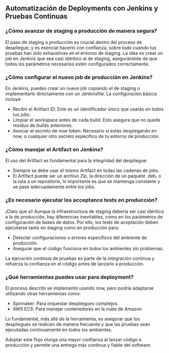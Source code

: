 <h2 align="left"> Automatización de Deployments con Jenkins y Pruebas Continuas </h2>

<h3 align="left"> ¿Cómo avanzar de staging a producción de manera segura? </h3>

<p align="left"> El paso de staging a producción es crucial dentro del proceso de despliegue, y es esencial hacerlo con confianza, sobre todo cuando tus pruebas han sido exhaustivas en el entorno de staging. La idea es crear un job en Jenkins que sea casi idéntico al de staging, asegurándote de que todos los parámetros necesarios estén configurados correctamente. </p>

<h3 align="left"> ¿Cómo configurar el nuevo job de producción en Jenkins? </h3>

<p align="left"> En Jenkins, puedes crear un nuevo job copiando el de staging o implementarlo directamente con un Jenkinsfile. La configuración básica incluye:

* Recibir el Artifact ID: Este es un identificador único que usarás en todos tus jobs.
* Limpiar el workspace antes de cada build: Esto asegura que no quede residuo de builds anteriores.
* Asociar el secreto de now token: Necesario si estás desplegando en now, o cualquier otro secreto específico de tu entorno de producción. </p>

<h3 align="left"> ¿Cómo manejar el Artifact en Jenkins? </h3>

<p align="left"> El uso del Artifact es fundamental para la integridad del despliegue:

* Siempre se debe usar el mismo Artifact en todas las cadenas de jobs.
* El Artifact puede ser un archivo Zip, la dirección de un paquete .deb, o la ruta a un repositorio, lo importante es que se mantenga constante y se pase adecuadamente entre los jobs. </p>

<h3 align="left"> ¿Es necesario ejecutar los acceptance tests en producción? </h3>

<p align="left"> ¡Claro que sí! Aunque la infraestructura de staging debería ser casi idéntica a la de producción, hay diferencias inevitables, como en los parámetros de configuración de bases de datos. Por ello, los tests de aceptación deben ejecutarse tanto en staging como en producción para:

* Detectar configuraciones o errores específicos del ambiente de producción.
* Asegurar que el código funciona en todos los ambientes sin problemas.

La ejecución continua de pruebas es parte de la integración continua y refuerza la confianza en el código antes de lanzarlo a producción.</p>

<h3 align="left"> ¿Qué herramientas puedes usar para deployment? </h3>

<p align="left"> El proceso descrito se implementó usando now, pero podría adaptarse utilizando otras herramientas como:

* Spinnaker: Para orquestar despliegues complejos.
* AWS ECS: Para manejar contenedores en la nube de Amazon.

Lo fundamental, más allá de la herramienta, es asegurar que los despliegues se realicen de manera frecuente y que las pruebas sean ejecutadas continuamente en todos los ambientes.

Adoptar este flujo otorga una mayor confianza al lanzar código a producción y permite una entrega más continua y fiable del software. </p>